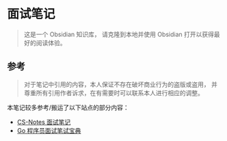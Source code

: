 # 面试笔记

> 这是一个 Obsidian 知识库，
> 请克隆到本地并使用 Obsidian 打开以获得最好的阅读体验。

## 参考

> 对于笔记中引用的内容，本人保证不存在破坏商业行为的盗版或盗用，
> 并尊重所有引用作者诉求，在有需要时可以联系本人进行相应的调整。

本笔记较多参考/搬运了以下站点的部分内容：

- [CS-Notes 面试笔记](https://cyc2018.xyz/)
- [Go 程序员面试笔试宝典](https://golang.design/go-questions/)
